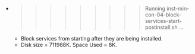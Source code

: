 * >>>>>>>>> Running inst-min-con-04-block-services-start-postinstall.sh ...
  * Block services from starting after they are being installed.
  * Disk size = 711988K. Space Used = 8K.
